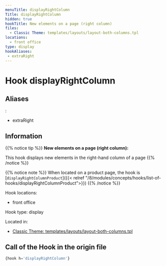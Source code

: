 ```yaml
---
menuTitle: displayRightColumn
Title: displayRightColumn
hidden: true
hookTitle: New elements on a page (right column)
files:
  - Classic Theme: templates/layouts/layout-both-columns.tpl
locations:
  - front office
type: display
hookAliases:
 - extraRight
---
```


# Hook displayRightColumn

## Aliases
: 
 - extraRight

## Information

{{% notice tip %}}
**New elements on a page (right column):** 

This hook displays new elements in the right-hand column of a page
{{% /notice %}}

{{% notice note %}}
When located on a product page, the hook is [`displayRightColumnProduct`]({{< relref "/8/modules/concepts/hooks/list-of-hooks/displayRightColumnProduct">}})
{{% /notice %}}

Hook locations: 
  - front office

Hook type: display

Located in: 
  - [Classic Theme: templates/layouts/layout-both-columns.tpl](https://github.com/PrestaShop/classic-theme/blob/develop/templates/layouts/layout-both-columns.tpl)

## Call of the Hook in the origin file

```php
{hook h='displayRightColumn'}
```